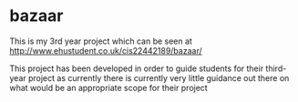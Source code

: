 # bazaar
This is my 3rd year project which can be seen at http://www.ehustudent.co.uk/cis22442189/bazaar/

This project has been developed in order to guide students for their third-year project
as currently there is currently very little guidance out there on what would be an appropriate scope for their project


